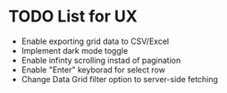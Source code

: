 # TODO List for UX

- Enable exporting grid data to CSV/Excel
- Implement dark mode toggle
- Enable infinty scrolling instad of pagination
- Enable "Enter" keyborad for select row
- Change Data Grid filter option to server-side fetching
